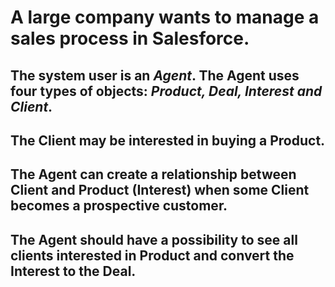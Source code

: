 # A large company wants to manage a sales process in Salesforce. 
## The system user is an *Agent*. The Agent uses four types of objects: *Product, Deal, Interest and Client*. 
## The Client may be interested in buying a Product. 
## The Agent can create a relationship between Client and Product (Interest) when some Client becomes a prospective customer. 
## The Agent should have a possibility to see all clients interested in Product and convert the Interest to the Deal.

